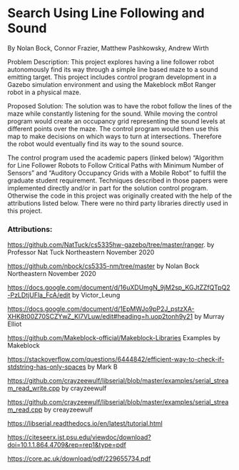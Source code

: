 # Search Using Line Following and Sound

By Nolan Bock, Connor Frazier, Matthew Pashkowsky, Andrew Wirth


Problem Description:
	This project explores having a line follower robot autonomously find its way through a simple line based maze to a sound emitting target. This project includes control program development in a Gazebo simulation environment and using the Makeblock mBot Ranger robot in a physical maze.

Proposed Solution:
  The solution was to have the robot follow the lines of the maze while constantly listening for the sound. While moving the control program would create an occupancy grid representing the sound levels at different points over the maze. The control program would then use this map to make decisions on which ways to turn at intersections. Therefore the robot would eventually find its way to the sound source.

  The control program used the academic papers (linked below) “Algorithm for Line Follower Robots to Follow Critical Paths with Minimum Number of Sensors” and “Auditory Occupancy Grids with a Mobile Robot” to fulfill the graduate student requirement. Techniques described in those papers were implemented directly and/or in part for the solution control program. Otherwise the code in this project was originally created with the help of the attributions listed below. There were no third party libraries directly used in this project.



### Attributions:

https://github.com/NatTuck/cs5335hw-gazebo/tree/master/ranger. by Professor Nat Tuck Northeastern November 2020

 https://github.com/nbock/cs5335-nm/tree/master by Nolan Bock Northeastern November 2020

 https://docs.google.com/document/d/16uXDUmgN_9jM2sp_KGJtZZfQTpQ2-PzLDtjUFla_FcA/edit by Victor_Leung

 https://docs.google.com/document/d/1EpMWJo9pP2J_pstzXA-XHK8t00Z70SCZYwZ_Kl7VLuw/edit#heading=h.uop2tonh9y21 by Murray Elliot

 https://github.com/Makeblock-official/Makeblock-Libraries Examples by Makeblock

 https://stackoverflow.com/questions/6444842/efficient-way-to-check-if-stdstring-has-only-spaces by Mark B

 https://github.com/crayzeewulf/libserial/blob/master/examples/serial_stream_read_write.cpp by crayzeewulf

 https://github.com/crayzeewulf/libserial/blob/master/examples/serial_stream_read.cpp by creayzeewulf

 https://libserial.readthedocs.io/en/latest/tutorial.html

 https://citeseerx.ist.psu.edu/viewdoc/download?doi=10.1.1.864.4709&rep=rep1&type=pdf

 https://core.ac.uk/download/pdf/229655734.pdf
